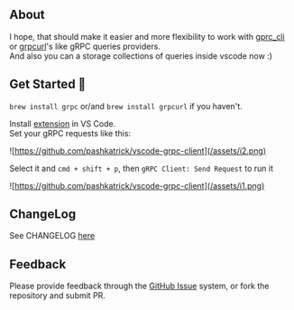 ## About
I hope, that should make it easier and more flexibility to work with [gprc_cli](https://github.com/grpc/grpc/blob/master/doc/command_line_tool.md) or [grpcurl](https://github.com/fullstorydev/grpcurl)'s like gRPC queries providers.  
And also you can a storage collections of queries inside vscode now :)  

## Get Started 🚀
`brew install grpc` or/and `brew install grpcurl` if you haven't.  

Install [extension](https://marketplace.visualstudio.com/items?itemName=pashkatrick.grpc-client) in VS Code.    
Set your gRPC requests like this:

![https://github.com/pashkatrick/vscode-grpc-client](/assets/i2.png)

Select it and `cmd + shift + p`, then `gRPC Client: Send Request` to run it

![https://github.com/pashkatrick/vscode-grpc-client](/assets/i1.png)

## ChangeLog
See CHANGELOG [here](CHANGELOG.md)

## Feedback
Please provide feedback through the [GitHub Issue](https://github.com/pashkatrick/vscode-grpc-client/issues) system, or fork the repository and submit PR.
